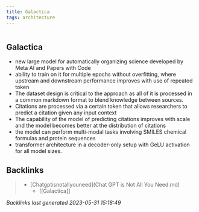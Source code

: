 ```yaml
---
title: Galactica
tags: architecture 
---
```

```toc
```
## Galactica
- new large model for automatically organizing science developed by Meta AI and Papers with Code
- ability to train on it for multiple epochs without overfitting, where upstream and downstream performance improves with use of repeated token
- The dataset design is critical to the approach as all of it is processed in a common markdown format to blend knowledge between sources.
- Citations are processed via a certain token that allows researchers to predict a citation given any input context
- The capability of the model of predicting citations improves with scale and the model becomes better at the distribution of citations
- the model can perform multi-modal tasks involving SMILES chemical formulas and protein sequences
- transformer architecture in a decoder-only setup with GeLU activation for all model sizes.

## Backlinks

> - [Chatgptisnotallyouneed](Chat GPT is Not All You Need.md)
>   - [[Galactica]]

_Backlinks last generated 2023-05-31 15:18:49_
